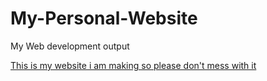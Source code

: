 # My-Personal-Website
My Web development output

<a href="https://youtube.com" target=blank>This is my website i am making so please don't mess with it</a>
